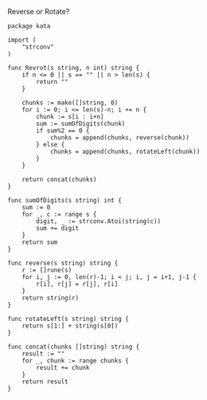 Reverse or Rotate?

    package kata
    
    import (
    	"strconv"
    )
    
    func Revrot(s string, n int) string {
    	if n <= 0 || s == "" || n > len(s) {
    		return ""
    	}
    
    	chunks := make([]string, 0)
    	for i := 0; i <= len(s)-n; i += n {
    		chunk := s[i : i+n]
    		sum := sumOfDigits(chunk)
    		if sum%2 == 0 {
    			chunks = append(chunks, reverse(chunk))
    		} else {
    			chunks = append(chunks, rotateLeft(chunk))
    		}
    	}
    
    	return concat(chunks)
    }
    
    func sumOfDigits(s string) int {
    	sum := 0
    	for _, c := range s {
    		digit, _ := strconv.Atoi(string(c))
    		sum += digit
    	}
    	return sum
    }
    
    func reverse(s string) string {
    	r := []rune(s)
    	for i, j := 0, len(r)-1; i < j; i, j = i+1, j-1 {
    		r[i], r[j] = r[j], r[i]
    	}
    	return string(r)
    }
    
    func rotateLeft(s string) string {
    	return s[1:] + string(s[0])
    }
    
    func concat(chunks []string) string {
    	result := ""
    	for _, chunk := range chunks {
    		result += chunk
    	}
    	return result
    }
